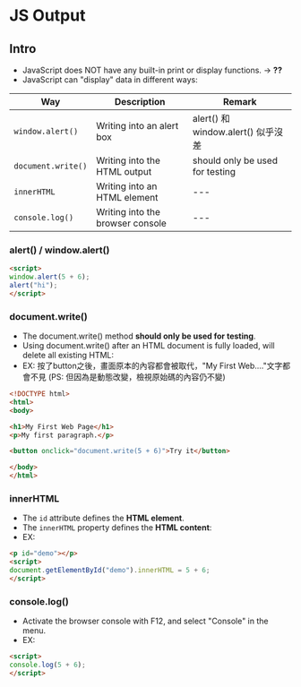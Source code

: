 # JS Output

## Intro

* JavaScript does NOT have any built-in print or display functions. -> __??__
* JavaScript can "display" data in different ways:

| Way              | Description                      | Remark                                |
| ---------------- | -------------------------------- | ------------------------------------- |
| `window.alert()`   | Writing into an alert box        | alert() 和 window.alert() 似乎沒差 |
| `document.write()` | Writing into the HTML output     | should only be used for testing       |
| `innerHTML`        | Writing into an HTML element     | ---                                   |
| `console.log()`    | Writing into the browser console | ---                                   |



### alert() / window.alert()

```html
<script>
window.alert(5 + 6);
alert("hi");
</script>
```



### document.write()

* The document.write() method __should only be used for testing__.
* Using document.write() after an HTML document is fully loaded, will delete all existing HTML:
* EX: 按了button之後，畫面原本的內容都會被取代，"My First Web...."文字都會不見 (PS: 但因為是動態改變，檢視原始碼的內容仍不變)

```html
<!DOCTYPE html>
<html>
<body>

<h1>My First Web Page</h1>
<p>My first paragraph.</p>

<button onclick="document.write(5 + 6)">Try it</button>

</body>
</html>
```



### innerHTML

* The `id` attribute defines the __HTML element__.
* The `innerHTML` property defines the __HTML content__:
* EX:

````html
<p id="demo"></p>
<script>
document.getElementById("demo").innerHTML = 5 + 6;
</script>
````



### console.log()

* Activate the browser console with F12, and select "Console" in the menu.
* EX:

````html
<script>
console.log(5 + 6);
</script>
````
